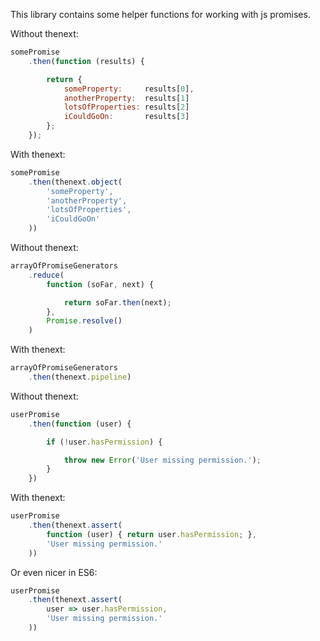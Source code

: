 

This library contains some helper functions for working with js promises.

Without thenext:

```js
somePromise
	.then(function (results) {

		return {
			someProperty:     results[0],
			anotherProperty:  results[1]
			lotsOfProperties: results[2]
			iCouldGoOn:       results[3]
		};
	});
```

With thenext:

```js
somePromise
	.then(thenext.object(
		'someProperty',
		'anotherProperty',
		'lotsOfProperties',
		'iCouldGoOn'
	))
```

Without thenext:

```js
arrayOfPromiseGenerators
	.reduce(
		function (soFar, next) {

			return soFar.then(next);
		},
		Promise.resolve()
	)
```

With thenext:

```js
arrayOfPromiseGenerators
	.then(thenext.pipeline)
```

Without thenext:

```js
userPromise
	.then(function (user) {

		if (!user.hasPermission) {

			throw new Error('User missing permission.');
		}
	})
```

With thenext:

```js
userPromise
	.then(thenext.assert(
		function (user) { return user.hasPermission; },
		'User missing permission.'
	))
```

Or even nicer in ES6:

```js
userPromise
	.then(thenext.assert(
		user => user.hasPermission,
		'User missing permission.'
	))
```









